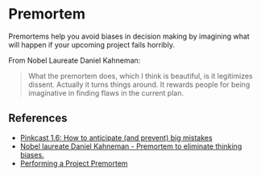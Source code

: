 # Premortem

Premortems help you avoid biases in decision making by imagining what will happen if your upcoming project fails horribly.

From Nobel Laureate Daniel Kahneman:

> What the premortem does, which I think is beautiful, is it legitimizes dissent. Actually it turns things around. It rewards people for being imaginative in finding flaws in the current plan.

## References

- [Pinkcast 1.6: How to anticipate (and prevent) big mistakes](https://www.danpink.com/pinkcast/pinkcast-1-6-how-to-anticipate-and-prevent-big-mistakes/)
- [Nobel laureate Daniel Kahneman - Premortem to eliminate thinking biases.](https://youtu.be/MzTNMalfyhM)
- [Performing a Project Premortem](https://hbr.org/2007/09/performing-a-project-premortem)
